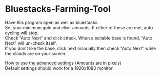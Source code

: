 # Bluestacks-Farming-Tool
   
Have this program open as well as bluestacks.   
Set your minimum gold and elixir amounts. If either of these are met, auto cycling will stop.   
Check "Auto Next" and click attack. When a suitable base is found, "Auto Next" will un-check itself.   
If you don't like the base, click next manually then check "Auto Next" while the clouds are on your screen.   
  
[How to use the advanced settings](http://puu.sh/g2AKR/1a282d79bc.png) (Amounts are in pixels)    
Default settings should work for a 1920x1080 monitor.
